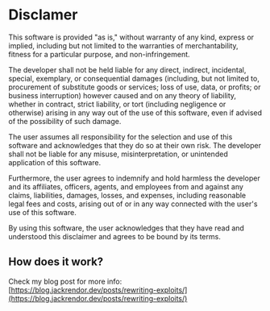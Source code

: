 # Disclamer
This software is provided "as is," without warranty of any kind, express or implied, including but not limited to the warranties of merchantability, fitness for a particular purpose, and non-infringement.

The developer shall not be held liable for any direct, indirect, incidental, special, exemplary, or consequential damages (including, but not limited to, procurement of substitute goods or services; loss of use, data, or profits; or business interruption) however caused and on any theory of liability, whether in contract, strict liability, or tort (including negligence or otherwise) arising in any way out of the use of this software, even if advised of the possibility of such damage.

The user assumes all responsibility for the selection and use of this software and acknowledges that they do so at their own risk. The developer shall not be liable for any misuse, misinterpretation, or unintended application of this software.

Furthermore, the user agrees to indemnify and hold harmless the developer and its affiliates, officers, agents, and employees from and against any claims, liabilities, damages, losses, and expenses, including reasonable legal fees and costs, arising out of or in any way connected with the user's use of this software.

By using this software, the user acknowledges that they have read and understood this disclaimer and agrees to be bound by its terms.

## How does it work?

Check my blog post for more info: [https://blog.jackrendor.dev/posts/rewriting-exploits/](https://blog.jackrendor.dev/posts/rewriting-exploits/)
